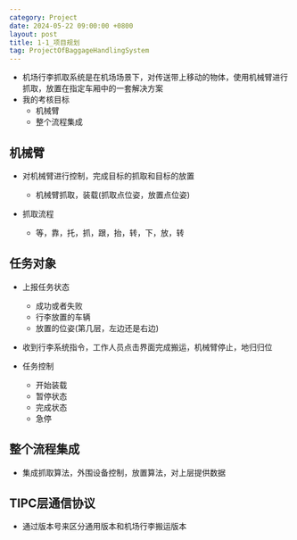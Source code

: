 ```yaml
---
category: Project
date: 2024-05-22 09:00:00 +0800
layout: post
title: 1-1_项目规划
tag: ProjectOfBaggageHandlingSystem
---
```


+ 机场行李抓取系统是在机场场景下，对传送带上移动的物体，使用机械臂进行抓取，放置在指定车厢中的一套解决方案
+ 我的考核目标
  + 机械臂
  + 整个流程集成

## 机械臂

+ 对机械臂进行控制，完成目标的抓取和目标的放置
  + 机械臂抓取，装载(抓取点位姿，放置点位姿)

+ 抓取流程
  + 等，靠，托，抓，跟，抬，转，下，放，转

## 任务对象

+ 上报任务状态
  + 成功或者失败
  + 行李放置的车辆
  + 放置的位姿(第几层，左边还是右边)

+ 收到行李系统指令，工作人员点击界面完成搬运，机械臂停止，地归归位

+ 任务控制
  + 开始装载
  + 暂停状态
  + 完成状态
  + 急停

## 整个流程集成

+ 集成抓取算法，外围设备控制，放置算法，对上层提供数据

## TIPC层通信协议

+ 通过版本号来区分通用版本和机场行李搬运版本